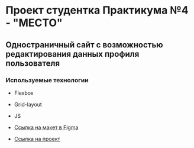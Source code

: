 # Проект студентка Практикума №4 - "МЕСТО"

## Одностраничный сайт с возможностью редактирования данных профиля пользователя  

### Используемые технологии
* Flexbox
* Grid-layout
* JS 

* [Ссылка на макет в Figma](https://www.figma.com/file/2cn9N9jSkmxD84oJik7xL7/JavaScript.-Sprint-4?node-id=0%3A1)

* [Ссылка на проект](https://daniilpnmrv.github.io/mesto/)